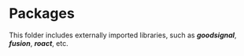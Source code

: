 # Packages

This folder includes externally imported libraries, such as **_goodsignal_**, **_fusion_**, **_roact_**, etc.
